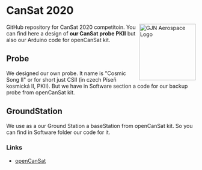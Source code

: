 # CanSat 2020

<a href="https://github.com/GJN-Aerospace"><img src="https://gjnaerospace.netlify.app/Foto/GJN%20A8.jpg" alt="GJN Aerospace Logo" width="150" align="right"></a>

GitHub repository for CanSat 2020 competitoin. You can find here a design of **our CanSat probe PKII** but also our Arduino code for openCanSat kit. 

## Probe

We designed our own probe. It name is "Cosmic Song II" or for short just CSII (in czech Píseň kosmická II, PKII). But we have in Software section a code for our backup probe from openCanSat kit. 

## GroundStation

We use as a our Ground Station a baseStation from openCanSat kit. So you can find in Software folder our code for it. 

### Links

* [openCanSat](http://kit.sciencein.cz)
